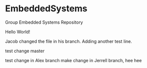 EmbeddedSystems
===============

Group Embedded Systems Repository


Hello World!

Jacob changed the file in his branch.
Adding another test line.

test change master

test change in Alex branch
make change in Jerrell branch, hee hee